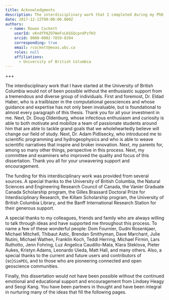 ```yaml
---
title: Acknowledgments
description: The interdisciplinary work that I completed during my PhD at the University of British Columbia would not of been possible without the enthusiastic support from a tremendous and diverse group of individuals.
date: 2017-12-22T00:00:00.000Z
authors:
  - name: Rowan Cockett
    userId: vKndfPAZO7WeFxLH1GQcpnXPzfH3
    orcid: 0000-0002-7859-8394
    corresponding: true
    email: rcockett@eoas.ubc.ca
    roles: null
    affiliations:
      - University of British Columbia
---
```


+++

The interdisciplinary work that I have started at the University of British Columbia would not of been possible without the enthusiastic support from a tremendous and diverse group of individuals. First and foremost, Dr. Eldad Haber, who is a trailblazer in the computational geosciences and whose guidance and expertise has not only been invaluable, but is foundational to almost every paragraph of this thesis. Thank you for all your investment in me. Next, Dr. Doug Oldenburg, whose infectious enthusiasm and curiosity is able to both motivate and mobilize a team of passionate students around him that are able to tackle grand goals that we wholeheartedly believe will change our field of study. Next, Dr. Adam Pidlisecky, who introduced me to scientific programming and hydrogeophysics and who is able to weave scientific narratives that inspire and broker innovation. Next, my parents for, among so many other things, perspective in this process. Next, my committee and examiners who improved the quality and focus of this dissertation. Thank you all for your unwavering support and encouragement.

The funding for this interdisciplinary work was provided from several sources. A special thanks to the University of British Columbia, the Natural Sciences and Engineering Research Council of Canada, the Vanier Graduate Canada Scholarship program, the Gilles Brassard Doctoral Prize for Interdisciplinary Research, the Killam Scholarship program, the University of British Columbia Library, and the Banff International Research Station for their generous support.

A special thanks to my colleagues, friends and family who are always willing to talk through ideas and have supported me throughout this process. To name a few of these wonderful people: Dom Fournier, Gudni Rosenkjaer, Michael Mitchell, Thibaut Astic, Brendan Smithyman, Dave Marchant, Julie Nutini, Michael Wathen, Franklin Koch, Teddi Herring, Michael Firmin, Lars Ruthotto, Jenn Fohring, Luz Angelica Caudillo-Mata, Klara Steklova, Pieter Aukes, Kristyn Adams, Leonardo Uieda, Matt Hall, and many others. Also, a special thanks to the current and future users and contributors of {sc}`SimPEG`, and to those who are pioneering connected and open geoscience communities.

Finally, this dissertation would not have been possible without the continued emotional and educational support and encouragement from Lindsey Heagy and Seogi Kang. You have been partners in thought and have been integral in nurturing many of the ideas that fill the following pages.
